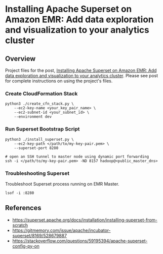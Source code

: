 # Installing Apache Superset on Amazon EMR: Add data exploration and visualization to your analytics cluster

## Overview

Project files for the post, [Installing Apache Superset on Amazon EMR: Add data exploration and visualization to your analytics cluster](https://garystafford.medium.com/installing-apache-superset-on-amazon-emr-5e2444f6d242). Please see post for complete instructions on using the project's files.

### Create CloudFormation Stack

```shell script
python3 ./create_cfn_stack.py \
    --ec2-key-name <your_key_pair_name> \
    --ec2-subnet-id <your_subnet_id> \
    --environment dev
```

### Run Superset Bootstrap Script

```shell script
python3 ./install_superset.py \
    --ec2-key-path </path/to/my-key-pair.pem> \
    --superset-port 8280

# open an SSH tunnel to master node using dynamic port forwarding
ssh -i </path/to/my-key-pair.pem> -ND 8157 hadoop@<public_master_dns>
```

### Troubleshooting Superset

Troubleshoot Superset process running on EMR Master.

```shell script
lsof -i :8280
```

## References

- https://superset.apache.org/docs/installation/installing-superset-from-scratch
- https://gitmemory.com/issue/apache/incubator-superset/8169/528679887
- https://stackoverflow.com/questions/59195394/apache-superset-config-py-on